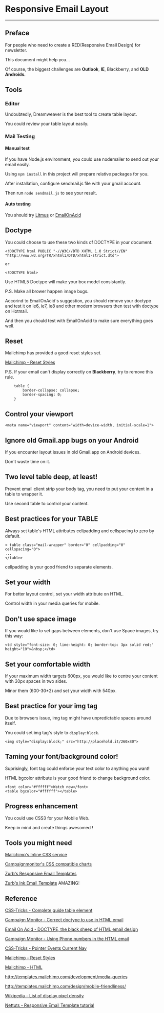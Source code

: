 # Responsive Email Layout

-------

## Preface

For people who need to create a RED(Responsive Email Design) for newsletter.

This document might help you...

Of course, the biggest challenges are **Outlook**, **IE**, Blackberry, and **OLD Androids**.



## Tools

### Editor

Undoubtedly, Dreamweaver is the best tool to create table layout.

You could review your table layout easily.

### Mail Testing

#### Manual test

If you have Node.js environment, you could use nodemailer to send out your email easily.

Using `npm install` in this project will prepare relative packages for you.

After installation, configure sendmail.js file with your gmail account.

Then run `node sendmail.js` to see your result.

#### Auto testing

You should try [Litmus](http://www.litmus.com) or [EmailOnAcid](http://www.emailonacid.com)


## Doctype

You could choose to use these two kinds of DOCTYPE in your document.

```
<!DOCTYPE html PUBLIC "-//W3C//DTD XHTML 1.0 Strict//EN" "http://www.w3.org/TR/xhtml1/DTD/xhtml1-strict.dtd">

or

<!DOCTYPE html>

```

Use HTML5 Doctype will make your box model consistantly.

P.S. Make all brower happen image bugs.

Accorind to EmailOnAcid's suggestion, you should remove your doctype and test it on ie6, ie7, ie8 and other modern browsers then test with doctype on Hotmail.

And then you chould test with EmailOnAcid to make sure everything goes well.



## Reset

Mailchimp has provided a good reset styles set.

[Mailchimp - Reset Styles](http://templates.mailchimp.com/development/css/reset-styles)

P.S. If your email can't display correctly on **Blackberry**, try to remove this rule.

```
    table {
        border-collapse: collapse;
        border-spacing: 0;
    }
```


## Control your viewport

```
<meta name="viewport" content="width=device-width, initial-scale=1">
```


## Ignore old Gmail.app bugs on your Android

If you encounter layout issues in old Gmail.app on Android devices.

Don't waste time on it.



## Two level table deep, at least!

Prevent email client strip your body tag, you need to put your content in a table to wrapper it.

Use second table to control your content.



## Best practices for your TABLE

Always set table's HTML attributes cellpadding and cellspacing to zero by default.

```
< table class="mail-wrapper" border="0" cellpadding="0" cellspacing="0">
...
</table>
```

cellpadding is your good friend to separate elements.


## Set your width

For better layout control, set your width attribute on HTML.

Control width in your media queries for mobile.


## Don't use space image

If you would like to set gaps between elements, don't use Space images, try this way:

```
<td style="font-size: 0; line-height: 0; border-top: 3px solid red;" height="10">&nbsp;</td>
```


## Set your comfortable width

If your maximum width targets 600px, you would like to centre your content with 30px spaces in two sides.

Minor them (600-30*2) and set your width with 540px.




## Best practice for your img tag

Due to browsers issue, img tag might have unpredictable spaces around itself.

You could set img tag's style to `display:block`.

```
<img style="display:block;" src="http://placehold.it/260x80">
```


## Taming your font/background color!

Suprisingly, font tag could enforce your text color to anything you want!

HTML bgcolor attribute is your good friend to change background color.

```
<font color="#ffffff">Watch now</font>
<table bgcolor="#ffffff"></table>

```


## Progress enhancement

You could use CSS3 for your Mobile Web.

Keep in mind and create things awesomed !



## Tools you might need

[Mailchimp's Inline CSS service](http://beaker.mailchimp.com/inline-css)

[Campaignmonitor's CSS compatible charts](http://www.campaignmonitor.com/css/)

[Zurb's Responsive Email Templates](http://zurb.com/playground/responsive-email-templates)

[Zurb's Ink Email Template](http://zurb.com/ink/) AMAZING!


## Reference

[CSS-Tricks - Complete guide table element](http://css-tricks.com/complete-guide-table-element/)

[Campaign Monitor - Correct doctype to use in HTML email](http://www.campaignmonitor.com/blog/post/3317/correct-doctype-to-use-in-html-email/)

[Email On Acid - DOCTYPE, the black sheep of HTML email design](http://www.emailonacid.com/blog/details/C13/doctype_-_the_black_sheep_of_html_email_design)

[Campaign Monitor - Using Phone numbers in the HTML email](http://www.campaignmonitor.com/blog/post/3571/using-phone-numbers-in-html-email/)

[CSS-Tricks - Pointer Events Current Nav](http://css-tricks.com/pointer-events-current-nav/)

[Mailchimp - Reset Styles](http://templates.mailchimp.com/development/css/reset-styles)

[Mailchimp - HTML](http://templates.mailchimp.com/development/html)

http://templates.mailchimp.com/development/media-queries

http://templates.mailchimp.com/design/mobile-friendliness/

[Wikipedia - List of display pixel density](http://en.wikipedia.org/wiki/List_of_displays_by_pixel_density)

[Nettuts - Responsive Email Template tutorial](http://hub.tutsplus.com/tutorials/build-an-html-email-template-from-scratch--webdesign-12770)


